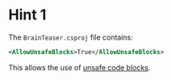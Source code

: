 # Hint 1

The `BrainTeaser.csproj` file contains:
```xml
<AllowUnsafeBlocks>True</AllowUnsafeBlocks>
```

This allows the use of [unsafe code blocks](https://learn.microsoft.com/dotnet/csharp/language-reference/keywords/unsafe).
